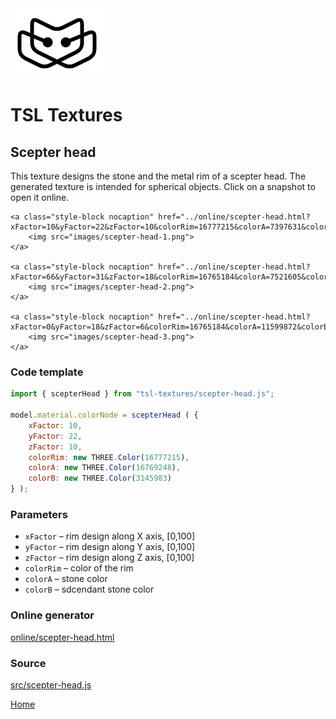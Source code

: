 <img class="logo" src="../assets/logo/logo.png">


# TSL Textures


## Scepter head

This texture designs the stone and the metal rim of a scepter
head. The generated texture is intended for spherical objects.
Click on a snapshot to open it online.

<p class="gallery">

	<a class="style-block nocaption" href="../online/scepter-head.html?xFactor=10&yFactor=22&zFactor=10&colorRim=16777215&colorA=7397631&colorB=3145983">
		<img src="images/scepter-head-1.png">
	</a>

	<a class="style-block nocaption" href="../online/scepter-head.html?xFactor=66&yFactor=31&zFactor=18&colorRim=16765184&colorA=7521605&colorB=49717">
		<img src="images/scepter-head-2.png">
	</a>

	<a class="style-block nocaption" href="../online/scepter-head.html?xFactor=0&yFactor=18&zFactor=6&colorRim=16765184&colorA=11599872&colorB=16763851">
		<img src="images/scepter-head-3.png">
	</a>

</p>


### Code template

```js
import { scepterHead } from "tsl-textures/scepter-head.js";

model.material.colorNode = scepterHead ( {
	xFactor: 10,
	yFactor: 22,
	zFactor: 10,
	colorRim: new THREE.Color(16777215),
	colorA: new THREE.Color(16769248),
	colorB: new THREE.Color(3145983)
} );
```

### Parameters

* `xFactor` &ndash; rim design along X axis, [0,100]
* `yFactor` &ndash; rim design along Y axis, [0,100]
* `zFactor` &ndash; rim design along Z axis, [0,100]
* `colorRim` &ndash; color of the rim
* `colorA` &ndash; stone color
* `colorB` &ndash; sdcendant stone color


### Online generator

[online/scepter-head.html](../online/scepter-head.html)


### Source

[src/scepter-head.js](https://github.com/boytchev/tsl-textures/blob/main/src/scepter-head.js)

		
<div class="footnote">
	<a href="../">Home</a>
</div>